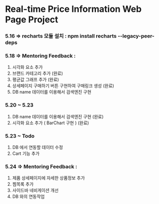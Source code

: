 # Real-time Price Information Web Page Project
### 5.16 => recharts 모듈 설치 : npm install recharts --legacy-peer-deps
### 5.18 => Mentoring Feedback : 
1. 시각화 요소 추가 
2. 브랜드 카테고리 추가 (완료)
3. 평균값 그래프 추가 (완료)
4. 상세페이지 구매하기 버튼 구현하여 구매링크 생성 (완료)
5. DB name 데이터를 이용해서 검색엔진 구현

### 5.20 ~ 5.23
1. DB name 데이터를 이용해서 검색엔진 구현 (완료)
2. 시각화 요소 추가 ( BarChart 구현 ) (완료)

### 5.23 ~ Todo
1. DB 에서 연동할 데이터 수정 
2. Cart 기능 추가

### 5.24 => Mentoring Feedback :
1. 제품 상세페이지에 자세한 상품정보 추가
2. 찜목록 추가
3. 사이드바 네비게이션 개선
4. DB 와의 연동작업
